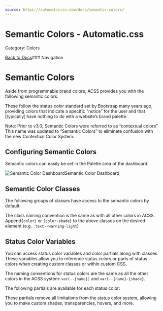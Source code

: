 ```yaml
---
source: https://automaticcss.com/docs/semantic-colors/
---
```


# Semantic Colors - Automatic.css

Category: Colors

[Back to Docs](https://automaticcss.com/docs)### Navigation

# Semantic Colors

Aside from programmable brand colors, ACSS provides you with the following semantic colors:

These follow the status color standard set by Bootstrap many years ago, providing colors that indicate a specific “notice” for the user and that [typically] have nothing to do with a website’s brand palette.

Note: Prior to v3.0, Semantic Colors were referred to as “contextual colors” This name was updated to “Semantic Colors” to eliminate confusion with the new Contextual Color System.

## Configuring Semantic Colors

Semantic colors can easily be set in the Palette area of the dashboard.

![Semantic Color Dashboard](https://automaticcss.com/wp-content/uploads/CleanShot-2024-10-26-at-18.23.01@2x-1024x911.jpg)Semantic Color Dashboard
## Semantic Color Classes

The following groups of classes have access to the semantic colors by default:

The class naming convention is the same as with all other colors in ACSS. Append`{color}` or `{color-shade}` to the above classes on the desired element (e.g. `.text--warning-light`)

## Status Color Variables

You can access status color variables and color partials along with classes. These variables allow you to reference status colors or parts of status colors when creating custom classes or within custom CSS.

The naming conventions for status colors are the same as all the other colors in the ACSS system: `var(--{name})` and `var(--{name}-{shade}`.

The following partials are available for each status color:

These partials remove all limitations from the status color system, allowing you to make custom shades, transparencies, hovers, and more.

